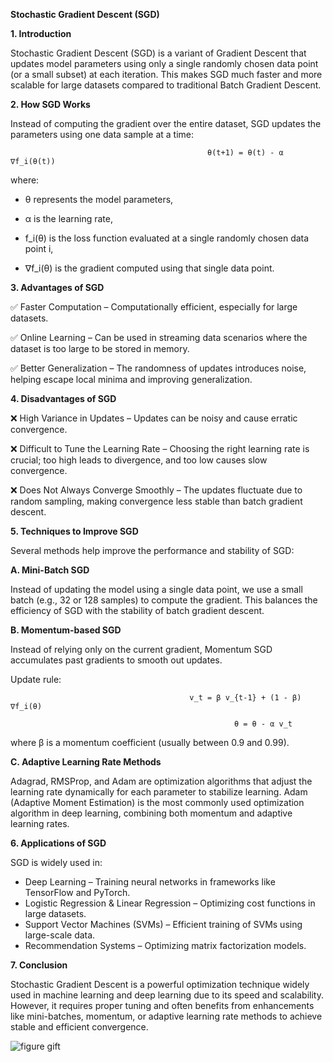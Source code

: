 **Stochastic Gradient Descent (SGD)**

**1. Introduction**

Stochastic Gradient Descent (SGD) is a variant of Gradient Descent that updates model parameters using only a single randomly chosen data point (or a small subset) at each iteration. This makes SGD much faster and more scalable for large datasets compared to traditional Batch Gradient Descent.

**2. How SGD Works**

Instead of computing the gradient over the entire dataset, SGD updates the parameters using one data sample at a time:


                                                θ(t+1) = θ(t) - α ∇f_i(θ(t))


where:
- θ represents the model parameters,

- α is the learning rate,

- f_i(θ) is the loss function evaluated at a single randomly chosen data point i,

- ∇f_i(θ) is the gradient computed using that single data point.

**3. Advantages of SGD**

✅ Faster Computation – Computationally efficient, especially for large datasets.

✅ Online Learning – Can be used in streaming data scenarios where the dataset is too large to be stored in memory.

✅ Better Generalization – The randomness of updates introduces noise, helping escape local minima and improving generalization.

**4. Disadvantages of SGD**

❌ High Variance in Updates – Updates can be noisy and cause erratic convergence.

❌ Difficult to Tune the Learning Rate – Choosing the right learning rate is crucial; too high leads to divergence, and too low causes slow convergence.

❌ Does Not Always Converge Smoothly – The updates fluctuate due to random sampling, making convergence less stable than batch gradient descent.

**5. Techniques to Improve SGD**

Several methods help improve the performance and stability of SGD:

**A. Mini-Batch SGD**

Instead of updating the model using a single data point, we use a small batch (e.g., 32 or 128 samples) to compute the gradient. This balances the efficiency of SGD with the stability of batch gradient descent.

**B. Momentum-based SGD**

Instead of relying only on the current gradient, Momentum SGD accumulates past gradients to smooth out updates.

Update rule:

                                            v_t = β v_{t-1} + (1 - β) ∇f_i(θ)

                                                      θ = θ - α v_t



where β is a momentum coefficient (usually between 0.9 and 0.99).

**C. Adaptive Learning Rate Methods**

Adagrad, RMSProp, and Adam are optimization algorithms that adjust the learning rate dynamically for each parameter to stabilize learning. Adam (Adaptive Moment Estimation) is the most commonly used optimization algorithm in deep learning, combining both momentum and adaptive learning rates.

**6. Applications of SGD**

SGD is widely used in:

- Deep Learning – Training neural networks in frameworks like TensorFlow and PyTorch.
- Logistic Regression & Linear Regression – Optimizing cost functions in large datasets.
- Support Vector Machines (SVMs) – Efficient training of SVMs using large-scale data.
- Recommendation Systems – Optimizing matrix factorization models.

**7. Conclusion**

Stochastic Gradient Descent is a powerful optimization technique widely used in machine learning and deep learning due to its speed and scalability. However, it requires proper tuning and often benefits from enhancements like mini-batches, momentum, or adaptive learning rate methods to achieve stable and efficient convergence.

![figure gift](https://github.com/user-attachments/assets/ffd0da65-d0db-472f-ac62-99c7ff21f6f7)


